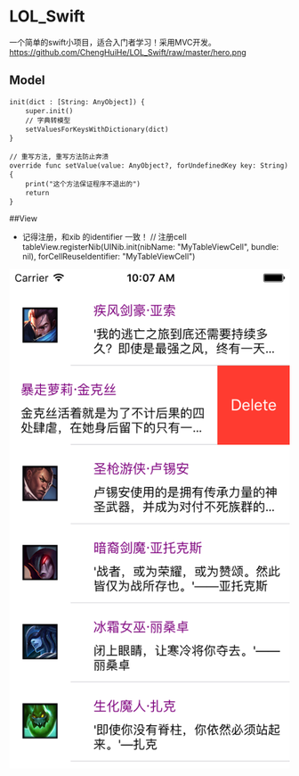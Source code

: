 # LOL_Swift
一个简单的swift小项目，适合入门者学习！采用MVC开发。
 https://github.com/ChengHuiHe/LOL_Swift/raw/master/hero.png

## Model 
  
    init(dict : [String: AnyObject]) {
        super.init()
        // 字典转模型
        setValuesForKeysWithDictionary(dict)
    }
    
    // 重写方法, 重写方法防止奔溃
    override func setValue(value: AnyObject?, forUndefinedKey key: String) {
        print("这个方法保证程序不退出的")
        return
    }
##View
  - 记得注册，和xib 的identifier 一致！
    // 注册cell
    tableView.registerNib(UINib.init(nibName: "MyTableViewCell", bundle: nil), forCellReuseIdentifier: "MyTableViewCell")

![image](https://github.com/ChengHuiHe/LOL_Swift/raw/master/hero.png)
